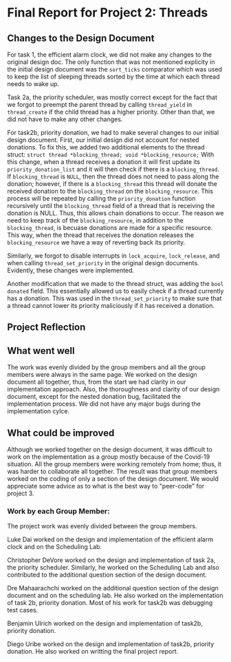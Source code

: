 Final Report for Project 2: Threads
===================================

## Changes to the Design Document
For task 1, the efficient alarm clock, we did not make any changes to the original design doc. The only function that was not mentioned explicity in the initial design document was the `sort_ticks` comparator which was used to keep the list of sleeping threads sorted by the time at which each thread needs to wake up.

Task 2a, the priority scheduler, was mostly correct except for the fact that we forgot to preempt the parent thread by calling `thread_yield` in `thread_create` if the child thread has a higher priority. Other than that, we did not have to make any other changes. 

For task2b, priority donation, we had to make several changes to our initial design document. First, our initial design did not account for nested donations. To fix this, we added two additional elements to the thread struct: 
`
struct thread *blocking_thread;
void *blocking_resource;
`
With this change, when a thread receives a donation it will first update its `priority_donation_list` and it will then check if there is a `blocking_thread`. If `blocking_thread` is `NULL`, then the thread does not need to pass along the donation; however, if there is a `blocking_thread` this thread will donate the received donation to the `blocking_thread` on the `blocking_resource`. This process will be repeated by calling the `priority_donation` function recursively until the `blocking_thread` field of a thread that is receiving the donation is NULL. Thus, this allows chain donations to occur. The reason we need to keep track of the `blocking_resource`, in addition to the `blocking_thread`, is becuase donations are made for a specific resource. This way, when the thread that receives the donation releases the `blocking_resource` we have a way of reverting back its priority. 

Similarly, we forgot to disable interrupts in `lock_acquire`, `lock_release`, and when calling `thread_set_priority` in the original design documents. Evidently, these changes were implemented. 

Another modification that we made to the thread struct, was adding the `bool donated` field. This essentially allowed us to easily check if a thread currently has a donation. This was used in the `thread_set_priority` to make sure that a thread cannot lower its priority maliciously if it has received a donation. 

## Project Reflection

## What went well
The work was evenly divided by the group members and all the group members were always in the same page. We worked on the design document all together, thus, from the start we had clarity in our implementation approach. Also, the thoroughness and clarity of our design document, except for the nested donation bug, facilitated the implementation process. We did not have any major bugs during the implementation cylce. 

## What could be improved
Although we worked together on the design document, it was difficult to work on the implementation as a group mostly because of the Covid-19 situation. All the group members were working remotely from home; thus, it was harder to collaborate all together. The result was that group members worked on the coding of only a section of the design document. We would appreciate some advice as to what is the best way to "peer-code" for project 3. 

### Work by each Group Member:
The project work was evenly divided between the group members. 

Luke Dai worked on the design and implementation of the efficient alarm clock and on the Scheduling Lab.

Christopher DeVore worked on the design and implementation of task 2a, the priority scheduler. Similarly, he worked on the Scheduling Lab and also contributed to the additional question section of the design document. 

Dre Mahaarachchi worked on the additional question section of the design document and on the scheduling lab. He also worked on the implementation of task 2b, priority donation. Most of his work for task2b was debugging test cases. 

Benjamin Ulrich worked on the design and implementation of task2b, priority donation.

Diego Uribe worked on the design and implementation of task2b, priority donation. He also worked on writting the final project report. 
